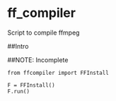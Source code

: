# ff_compiler
Script to compile ffmpeg

##Intro

##NOTE: Incomplete

    from ffcompiler import FFInstall

    F = FFInstall()
    F.run()

